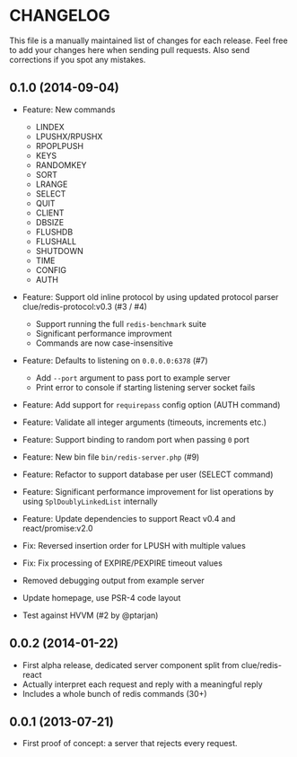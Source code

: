 # CHANGELOG

This file is a manually maintained list of changes for each release. Feel free
to add your changes here when sending pull requests. Also send corrections if
you spot any mistakes.

## 0.1.0 (2014-09-04)

* Feature: New commands
  * LINDEX
  * LPUSHX/RPUSHX
  * RPOPLPUSH
  * KEYS
  * RANDOMKEY
  * SORT
  * LRANGE
  * SELECT
  * QUIT
  * CLIENT
  * DBSIZE
  * FLUSHDB
  * FLUSHALL
  * SHUTDOWN
  * TIME
  * CONFIG
  * AUTH

* Feature: Support old inline protocol by using updated protocol parser clue/redis-protocol:v0.3
  (#3 / #4)
  * Support running the full `redis-benchmark` suite
  * Significant performance improvment
  * Commands are now case-insensitive

* Feature: Defaults to listening on `0.0.0.0:6378`
  (#7)
  * Add `--port` argument to pass port to example server
  * Print error to console if starting listening server socket fails

* Feature: Add support for `requirepass` config option (AUTH command) 

* Feature: Validate all integer arguments (timeouts, increments etc.)

* Feature: Support binding to random port when passing `0` port

* Feature: New bin file `bin/redis-server.php`
  (#9)

* Feature: Refactor to support database per user (SELECT command)

* Feature: Significant performance improvement for list operations by using `SplDoublyLinkedList` internally

* Feature: Update dependencies to support React v0.4 and react/promise:v2.0

* Fix: Reversed insertion order for LPUSH with multiple values

* Fix: Fix processing of EXPIRE/PEXPIRE timeout values

* Removed debugging output from example server

* Update homepage, use PSR-4 code layout

* Test against HVVM
  (#2 by @ptarjan)

## 0.0.2 (2014-01-22)

* First alpha release, dedicated server component split from clue/redis-react
* Actually interpret each request and reply with a meaningful reply
* Includes a whole bunch of redis commands (30+)

## 0.0.1 (2013-07-21)

* First proof of concept: a server that rejects every request.

